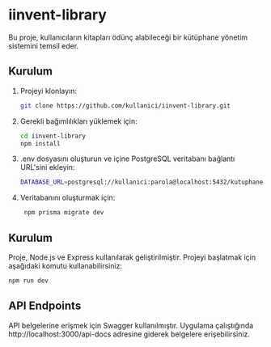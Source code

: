 # iinvent-library

Bu proje, kullanıcıların kitapları ödünç alabileceği bir kütüphane yönetim sistemini temsil eder.

## Kurulum

1. Projeyi klonlayın:

   ```bash
   git clone https://github.com/kullanici/iinvent-library.git
    ``` 
2. Gerekli bağımlılıkları yüklemek için:

   ```bash
   cd iinvent-library
   npm install
   ```
3. .env dosyasını oluşturun ve içine PostgreSQL veritabanı bağlantı URL'sini ekleyin:

   ```bash
   DATABASE_URL=postgresql://kullanici:parola@localhost:5432/kutuphane
   ```
4. Veritabanını oluşturmak için:

   ```bash
    npm prisma migrate dev
    ```

## Kurulum

Proje, Node.js ve Express kullanılarak geliştirilmiştir. Projeyi başlatmak için aşağıdaki komutu kullanabilirsiniz:

```bash  
npm run dev
```

## API Endpoints

API belgelerine erişmek için Swagger kullanılmıştır. Uygulama çalıştığında http://localhost:3000/api-docs adresine
giderek belgelere erişebilirsiniz.
